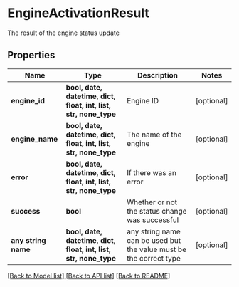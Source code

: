 # EngineActivationResult

The result of the engine status update

## Properties
Name | Type | Description | Notes
------------ | ------------- | ------------- | -------------
**engine_id** | **bool, date, datetime, dict, float, int, list, str, none_type** | Engine ID | [optional] 
**engine_name** | **bool, date, datetime, dict, float, int, list, str, none_type** | The name of the engine | [optional] 
**error** | **bool, date, datetime, dict, float, int, list, str, none_type** | If there was an error | [optional] 
**success** | **bool** | Whether or not the status change was successful | [optional] 
**any string name** | **bool, date, datetime, dict, float, int, list, str, none_type** | any string name can be used but the value must be the correct type | [optional]

[[Back to Model list]](../README.md#documentation-for-models) [[Back to API list]](../README.md#documentation-for-api-endpoints) [[Back to README]](../README.md)


